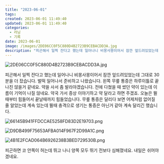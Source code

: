 ```yaml
---
title: "2023-06-01"
tags:
created: 2023-06-01 11:49:40
updated: 2023-06-01 11:49:40
categories:
  - 러닝
  - 기록
date: 2023-06-01
image: /images/2DE06CC0F5C880D4B2723B9CEBACDD3A.jpg
description: "피곤해서 일찍 잔다고 했는데 일어나니 비몽사몽이어서 잠깐 엎드려있었는데 그대로 30분을 더 잤습니다. 벌떡 일어나서 준비하고 나왔습니다. 왼쪽 무릎 통증은 하루이틀로 끝나진 않을거 같네요. 약을 사서 좀 발라야겠습니다. 전에 다쳤을 때 썼던 약이 있는데 이름이 기억이 나질 않네요. 약국"
---
```


![2DE06CC0F5C880D4B2723B9CEBACDD3A.jpg](/images/2DE06CC0F5C880D4B2723B9CEBACDD3A.jpg)
 
 

피곤해서 일찍 잔다고 했는데 일어나니 비몽사몽이어서 잠깐 엎드려있었는데 그대로 30분을 더 잤습니다. 벌떡 일어나서 준비하고 나왔습니다.
왼쪽 무릎 통증은 하루이틀로 끝나진 않을거 같네요. 약을 사서 좀 발라야겠습니다. 전에 다쳤을 때 썼던 약이 있는데 이름이 기억이 나질 않네요. 약국 가서 증상 이야기하고 약 달라고 하면 주겠죠.
오늘은 뛸때부터 힘들어서 끝날때까지 힘들었습니다. 무릎 통증은 달리다 보면 어제처럼 없어질 줄 알았는데 계속 있는데 뛸때 충격으로 생기는 통증은 아닌거 같아 계속 달리긴 했습니다.

 
 ![66145B941FFDCCAE5258FD83D2E19703.png](/images/66145B941FFDCCAE5258FD83D2E19703.png)
 
 

 
 ![D9DB499F75653AFBA014F967F2D99A1C.png](/images/D9DB499F75653AFBA014F967F2D99A1C.png)
 
 

 
 ![4B1E2FCAD064B6926238B3BED729530B.png](/images/4B1E2FCAD064B6926238B3BED729530B.png)
 
 

피곤하면 코 안쪽이 허는데 뛰고 나니 양쪽 모두 뛰기 전보다 심해졌네요.
내일은 쉬어야겠네요.
